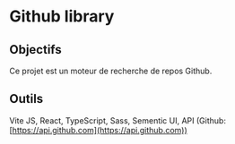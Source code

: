 # Github library 

## Objectifs

Ce projet est un moteur de recherche de repos Github.

## Outils

Vite JS, React, TypeScript, Sass, Sementic UI, API (Github: [https://api.github.com](https://api.github.com))


